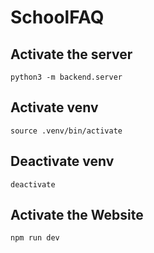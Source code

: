 # SchoolFAQ

## Activate the server
```
python3 -m backend.server
```

## Activate venv
```
source .venv/bin/activate
```

## Deactivate venv
```
deactivate
```

## Activate the Website
```
npm run dev
```